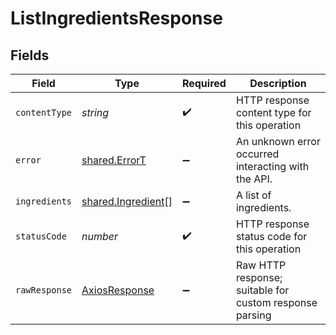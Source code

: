 # ListIngredientsResponse


## Fields

| Field                                                    | Type                                                     | Required                                                 | Description                                              |
| -------------------------------------------------------- | -------------------------------------------------------- | -------------------------------------------------------- | -------------------------------------------------------- |
| `contentType`                                            | *string*                                                 | :heavy_check_mark:                                       | HTTP response content type for this operation            |
| `error`                                                  | [shared.ErrorT](../../models/shared/errort.md)           | :heavy_minus_sign:                                       | An unknown error occurred interacting with the API.      |
| `ingredients`                                            | [shared.Ingredient](../../models/shared/ingredient.md)[] | :heavy_minus_sign:                                       | A list of ingredients.                                   |
| `statusCode`                                             | *number*                                                 | :heavy_check_mark:                                       | HTTP response status code for this operation             |
| `rawResponse`                                            | [AxiosResponse](https://axios-http.com/docs/res_schema)  | :heavy_minus_sign:                                       | Raw HTTP response; suitable for custom response parsing  |